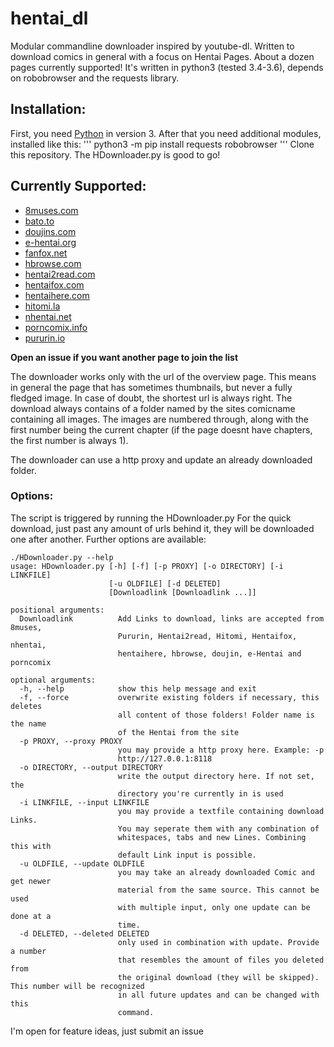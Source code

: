 # hentai_dl


Modular commandline downloader inspired by youtube-dl. Written to download comics in general with a focus on Hentai Pages. About a dozen pages currently supported!
It's written in python3 (tested 3.4-3.6), depends on robobrowser and the requests library.


## Installation:
First, you need [Python](https://www.python.org) in version 3. After that you need additional modules, installed like this:
'''
python3 -m pip install requests robobrowser
'''
Clone this repository. The HDownloader.py is good to go!


## Currently Supported:
* [8muses.com](https://8muses.com)
* [bato.to](http://bato.to)
* [doujins.com](http://doujins.com)
* [e-hentai.org](http://e-hentai.org)
* [fanfox.net](http://fanfox.net)
* [hbrowse.com](http://hbrowse.com)
* [hentai2read.com](https://hentai2read.com)
* [hentaifox.com](https://hentaifox.com)
* [hentaihere.com](http://hentaihere.com)
* [hitomi.la](http://hitomi.la)
* [nhentai.net](http://nhentai.net)
* [porncomix.info](http://www.porncomix.info)
* [pururin.io](http://pururin.io)

**Open an issue if you want another page to join the list**

The downloader works only with the url of the overview page. This means in general the page that has sometimes thumbnails, but never a fully fledged image. In case of doubt, the shortest url is always right.
The download always contains of a folder named by the sites comicname containing all images. The images are numbered through, along with the first number being the current chapter (if the page doesnt have chapters, the first number is always 1).

The downloader can use a http proxy and update an already downloaded folder.


### Options:
The script is triggered by running the HDownloader.py
For the quick download, just past any amount of urls behind it, they will be downloaded one after another. Further options are available:

```
./HDownloader.py --help
usage: HDownloader.py [-h] [-f] [-p PROXY] [-o DIRECTORY] [-i LINKFILE]
                      [-u OLDFILE] [-d DELETED]
                      [Downloadlink [Downloadlink ...]]

positional arguments:
  Downloadlink          Add Links to download, links are accepted from 8muses,
                        Pururin, Hentai2read, Hitomi, Hentaifox, nhentai,
                        hentaihere, hbrowse, doujin, e-Hentai and porncomix

optional arguments:
  -h, --help            show this help message and exit
  -f, --force           overwrite existing folders if necessary, this deletes
                        all content of those folders! Folder name is the name
                        of the Hentai from the site
  -p PROXY, --proxy PROXY
                        you may provide a http proxy here. Example: -p
                        http://127.0.0.1:8118
  -o DIRECTORY, --output DIRECTORY
                        write the output directory here. If not set, the
                        directory you're currently in is used
  -i LINKFILE, --input LINKFILE
                        you may provide a textfile containing download Links.
                        You may seperate them with any combination of
                        whitespaces, tabs and new Lines. Combining this with
                        default Link input is possible.
  -u OLDFILE, --update OLDFILE
                        you may take an already downloaded Comic and get newer
                        material from the same source. This cannot be used
                        with multiple input, only one update can be done at a
                        time.
  -d DELETED, --deleted DELETED
                        only used in combination with update. Provide a number
                        that resembles the amount of files you deleted from
                        the original download (they will be skipped). This number will be recognized
                        in all future updates and can be changed with this
                        command.
```

I'm open for feature ideas, just submit an issue
